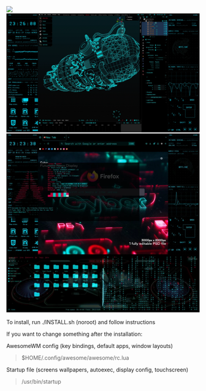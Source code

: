 ![](screenshots/shot2.png)
![](screenshots/shot3.png)
![](screenshots/shot1.png)

To install, run ./INSTALL.sh (noroot) and follow instructions

If you want to change something after the installation:

AwesomeWM config (key bindings, default apps, window layouts)
> $HOME/.config/awesome/awesome/rc.lua 

Startup file (screens wallpapers, autoexec, display config, touchscreen)
> /usr/bin/startup
